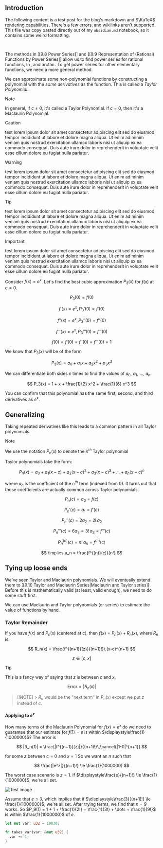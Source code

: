 ## Introduction

The following content is a test post for the blog's markdown and $\KaTeX$ rendering capabilities. There's a few errors, and wikilinks aren't supported. This file was copy pasted directly out of my `obsidian.md` notebook, so it contains some weird formatting.

<br />

The methods in [[9.8 Power Series]] and [[9.9 Representation of (Rational) Functions by Power Series]] allow us to find power series for rational functions, $\ln$, and $\arctan$. To get power series for other elementary functions, we need a more general method.

We can approximate some non-polynomial functions by constructing a polynomial with the _same derivatives_ as the function. This is called a _Taylor Polynomial_.

> [!NOTE]
> In general, if $c \neq 0$, it's called a Taylor Polynomial. If $c = 0$, then it's a Maclaurin Polynomial.

> [!CAUTION]
> test lorem ipsum dolor sit amet consectetur adipiscing elit sed do eiusmod tempor incididunt ut labore et dolore magna aliqua. Ut enim ad minim veniam quis nostrud exercitation ullamco laboris nisi ut aliquip ex ea commodo consequat. Duis aute irure dolor in reprehenderit in voluptate velit esse cillum dolore eu fugiat nulla pariatur.

> [!WARNING]
> test lorem ipsum dolor sit amet consectetur adipiscing elit sed do eiusmod tempor incididunt ut labore et dolore magna aliqua. Ut enim ad minim veniam quis nostrud exercitation ullamco laboris nisi ut aliquip ex ea commodo consequat. Duis aute irure dolor in reprehenderit in voluptate velit esse cillum dolore eu fugiat nulla pariatur.

> [!TIP]
> test lorem ipsum dolor sit amet consectetur adipiscing elit sed do eiusmod tempor incididunt ut labore et dolore magna aliqua. Ut enim ad minim veniam quis nostrud exercitation ullamco laboris nisi ut aliquip ex ea commodo consequat. Duis aute irure dolor in reprehenderit in voluptate velit esse cillum dolore eu fugiat nulla pariatur.

> [!IMPORTANT]
> test lorem ipsum dolor sit amet consectetur adipiscing elit sed do eiusmod tempor incididunt ut labore et dolore magna aliqua. Ut enim ad minim veniam quis nostrud exercitation ullamco laboris nisi ut aliquip ex ea commodo consequat. Duis aute irure dolor in reprehenderit in voluptate velit esse cillum dolore eu fugiat nulla pariatur.

Consider $f(x) = e^x$. Let's find the best cubic approximation $P_3(x)$ for $f(x)$ at $c=0$.

$$
P_3(0) = f(0)
$$

$$
f'(x) = e^x,\,P_3'(0)=f'(0)
$$

$$
f''(x) = e^x,\,P_3''(0) = f''(0)
$$

$$
f'''(x) = e^x,\,P_3'''(0) = f'''(0)
$$

$$
f(0) = f'(0) = f''(0) = f'''(0) = 1
$$

We know that $P_3(x)$ will be of the form

$$
P_3(x) = a_0 + a_1 x + a_2 x^2 + a_3 x^3
$$

We can differentiate both sides $n$ times to find the values of $a_0$, $a_1$, $\dots$, $a_n$.

$$
P_3(x) = 1 + x + \frac{1}{2} x^2 + \frac{1}{6} x^3
$$

You can confirm that this polynomial has the same first, second, and third derivatives as $e^x$.

## Generalizing

Taking repeated derivatives like this leads to a common pattern in all Taylor polynomials.

> [!NOTE]
> We use the notation $P_n(x)$ to denote the $n^{th}$ Taylor polynomial

Taylor polynomials take the form:

$$
P_n(x) = a_0 + a_1 (x-c) + a_2(x-c)^2 + a_3 (x-c)^3 + \dots + a_n(x-c)^n
$$

where $a_n$ is the coefficient of the $n^{th}$ term (indexed from 0). It turns out that these coefficients are actually common across Taylor polynomials.

$$
P_n(c) = a_0 = f(c)
$$

$$
P_n'(c) = a_1 = f'(c)
$$

$$
P_n''(c) = 2 a_2 = 2!\,a_2
$$

$$
P_n'''(c) = 6a_3 = 3!\,a_3 = f'''(c)
$$

$$
P_n^{(n)}(c) = n!\,a_n = f^{(n)}(c)
$$

$$
\implies a_n = \frac{f^{(n)}(c)}{n!}
$$

## Tying up loose ends

We've seen Taylor and Maclaurin polynomials. We will eventually extend them to [[9.10 Taylor and Maclaurin Series|Maclaurin and Taylor series]]. Before this is mathematically valid (at least, valid enough), we need to do some stuff first.

We can use Maclaurin and Taylor polynomials (or series) to estimate the value of functions by hand.

### Taylor Remainder

If you have $f(x)$ and $P_n(x)$ (centered at $c$), then $f(x) = P_n(x) + R_n(x)$, where $R_n$ is

$$
R_n(x) = \frac{f^{(n+1)}(z)}{(n+1)!}\,(x-c)^{n+1}
$$

$$
z \in [c,\,x]
$$

> [!TIP]
> This is a fancy way of saying that $z$ is between $c$ and $x$.

$$
\text{Error} = \left|R_n(x)\right|
$$

> [!NOTE] > $R_n$ would be the "next term" in $P_n(x)$ except we put $z$ instead of $c$.

#### Applying to $e^x$

How many terms of the Maclaurin Polynomial for $f(x) = e^x$ do we need to guarantee that our estimate for $f(1) = e$ is within $\displaystyle\frac{1}{1000000}$?
The error is

$$
|R_n(1)| = \frac{|f^{(n+1)}(z)|}{(n+1)!}\,\cancel{|1-0|^{n+1}}
$$

for some $z$ between $c=0$ and $x=1$
So we want an $n$ such that

$$
\frac{|e^z|}{(n+1)!} \le \frac{1}{1000000}
$$

The worst case scenario is $z=1$.
If $\displaystyle\frac{e}{(n+1)!} \le \frac{1}{1000000}$, we're all set.

![Test image](https://upload.wikimedia.org/wikipedia/commons/thumb/6/66/SMPTE_Color_Bars.svg/1200px-SMPTE_Color_Bars.svg.png)

Assume that $e \le 3$, which implies that if $\displaystyle\frac{3}{(n+1)!} \le \frac{1}{1000000}$, we're all set.
After trying terms, we find that $n=9$ works.
So $P_9(1) = 1 + 1 + \frac{1}{2!} + \frac{1}{3!} + \dots + \frac{1}{9!}$ is within $\frac{1}{1000000}$ of $e$.

```rust
let mut var: u32 = 10030;

fn takes_var(var: &mut u32) {
  var += 1;
}
```

